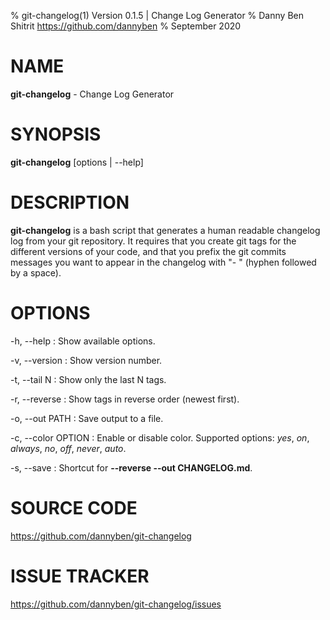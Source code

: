 % git-changelog(1) Version 0.1.5 | Change Log Generator
% Danny Ben Shitrit <https://github.com/dannyben>
% September 2020

<!-- Reference: https://linux.die.net/man/5/pandoc_markdown -->


NAME
==================================================

**git-changelog** - Change Log Generator


SYNOPSIS
==================================================

**git-changelog** [options | --help]


DESCRIPTION
==================================================

**git-changelog** is a bash script that generates a human readable changelog
log from your git repository. It requires that you create git tags for 
the different versions of your code, and that you prefix the git commits
messages you want to appear in the changelog with "- " (hyphen followed
by a space).


OPTIONS
==================================================

-h, --help
:    Show available options.

-v, --version
:    Show version number.

-t, --tail N
:    Show only the last N tags.

-r, --reverse
:    Show tags in reverse order (newest first).

-o, --out PATH
:    Save output to a file.

-c, --color OPTION
:    Enable or disable color.
     Supported options: *yes*, *on*, *always*, *no*, *off*, *never*, *auto*.

-s, --save
:    Shortcut for **--reverse --out CHANGELOG.md**.



SOURCE CODE
==================================================

https://github.com/dannyben/git-changelog


ISSUE TRACKER
==================================================

https://github.com/dannyben/git-changelog/issues
